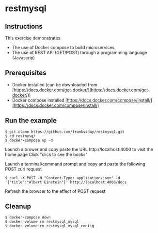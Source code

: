 # restmysql

## Instructions
This exercise demonstrates
- The use of Docker compose to build microservices
- The use of REST API (GET/POST) through a programming language (Javascrip)

## Prerequisites
- Docker installed   (can be downloaded from [https://docs.docker.com/get-docker/](https://docs.docker.com/get-docker/))
- Docker compose installed [https://docs.docker.com/compose/install/](https://docs.docker.com/compose/install/)


## Run the example
```
$ git clone https://github.com/frankssday/restmysql.git
$ cd restmysq/
$ docker-compose up -d
```

Launch a brower and copy paste the URL http://localhost:4000 to visit the home page
Click "click to see the books"

Launch a terminal/command prompt and copy and paste the following POST curl request
```
$ curl -X POST -H "Content-Type: application/json" -d '{"title":"Albert Einstein"}' http://localhost:4000/docs
```
Refresh the browser to the effect of POST request

## Cleanup
```
$ docker-compose down
$ docker volume rm restmysql_mysql
$ docker volume rm restmysql_mysql_config
```
